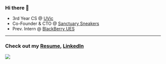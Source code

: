 ### Hi there 👋
- 3rd Year CS @ [UVic](https://uvic.ca)
- Co-Founder & CTO @ [Sanctuary Sneakers](https://sanctuarysneakers.com)
- Prev. Intern @ [BlackBerry UES](https://www.blackberry.com/us/en/products/unified-endpoint-security)

---

### Check out my [Resume](https://drive.google.com/file/d/1-R_iCTf51SePuyhgm-g-HjSiqPa1VRg8/view?usp=sharing), [LinkedIn](https://www.linkedin.com/in/jason-thomo)

![](https://komarev.com/ghpvc/?username=jasont7&color=brightgreen&style=plastic&label=PV)
